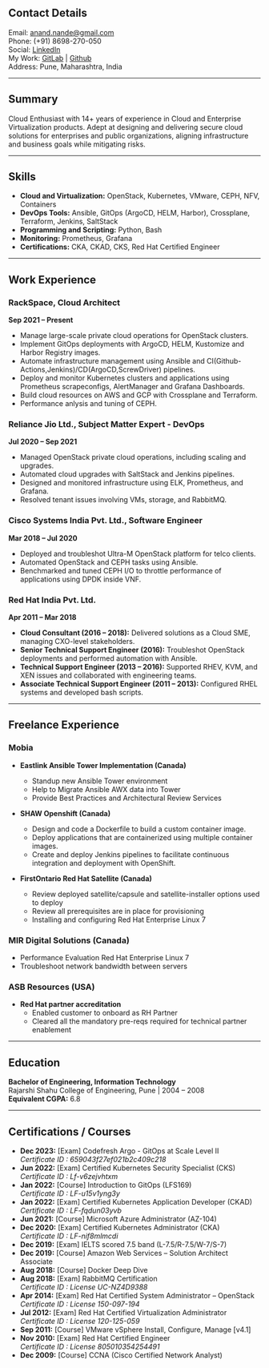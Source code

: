 ## Contact Details
Email: [anand.nande@gmail.com](mailto:anand.nande@gmail.com)  
Phone: (+91) 8698-270-050  
Social: [LinkedIn](https://linkedin.com/in/anandnande)  
My Work: [GitLab](https://gitlab.com/anande1) | [Github](https://github.com/anande)  
Address: Pune, Maharashtra, India  

---

## Summary  
Cloud Enthusiast with 14+ years of experience in Cloud and Enterprise Virtualization products. 
Adept at designing and delivering secure cloud solutions for enterprises and public organizations, 
aligning infrastructure and business goals while mitigating risks.  

---

## Skills  
- **Cloud and Virtualization:** OpenStack, Kubernetes, VMware, CEPH, NFV, Containers    
- **DevOps Tools:** Ansible, GitOps (ArgoCD, HELM, Harbor), Crossplane, Terraform, Jenkins, SaltStack  
- **Programming and Scripting:** Python, Bash  
- **Monitoring:** Prometheus, Grafana 
- **Certifications:** CKA, CKAD, CKS, Red Hat Certified Engineer  

---

## Work Experience  

### RackSpace, Cloud Architect  
**Sep 2021 – Present**  
- Manage large-scale private cloud operations for OpenStack clusters.  
- Implement GitOps deployments with ArgoCD, HELM, Kustomize and Harbor Registry images.  
- Automate infrastructure management using Ansible and CI(Github-Actions,Jenkins)/CD(ArgoCD,ScrewDriver) pipelines.  
- Deploy and monitor Kubernetes clusters and applications using Prometheus scrapeconfigs, AlertManager and Grafana Dashboards.  
- Build cloud resources on AWS and GCP with Crossplane and Terraform.  
- Performance anlysis and tuning of CEPH.   

### Reliance Jio Ltd., Subject Matter Expert - DevOps  
**Jul 2020 – Sep 2021**  
- Managed OpenStack private cloud operations, including scaling and upgrades.  
- Automated cloud upgrades with SaltStack and Jenkins pipelines.  
- Designed and monitored infrastructure using ELK, Prometheus, and Grafana.  
- Resolved tenant issues involving VMs, storage, and RabbitMQ.  

### Cisco Systems India Pvt. Ltd., Software Engineer  
**Mar 2018 – Jul 2020**  
- Deployed and troubleshot Ultra-M OpenStack platform for telco clients.  
- Automated OpenStack and CEPH tasks using Ansible.  
- Benchmarked and tuned CEPH I/O to throttle performance of applications using DPDK inside VNF.  

### Red Hat India Pvt. Ltd.  
**Apr 2011 – Mar 2018**  
- **Cloud Consultant (2016 – 2018):** Delivered solutions as a Cloud SME, managing CXO-level stakeholders.  
- **Senior Technical Support Engineer (2016):** Troubleshot OpenStack deployments and performed automation with Ansible.  
- **Technical Support Engineer (2013 – 2016):** Supported RHEV, KVM, and XEN issues and collaborated with engineering teams.  
- **Associate Technical Support Engineer (2011 – 2013):** Configured RHEL systems and developed bash scripts.  

---

## Freelance Experience  

### Mobia  
- **Eastlink Ansible Tower Implementation (Canada)**  
  - Standup new Ansible Tower environment  
  - Help to Migrate Ansible AWX data into Tower  
  - Provide Best Practices and Architectural Review Services  

- **SHAW Openshift (Canada)**  
  - Design and code a Dockerfile to build a custom container image.  
  - Deploy applications that are containerized using multiple container images.  
  - Create and deploy Jenkins pipelines to facilitate continuous integration and deployment with OpenShift.  

- **FirstOntario Red Hat Satellite (Canada)**
  - Review deployed satellite/capsule and satellite-installer options used to deploy  
  - Review all prerequisites are in place for provisioning  
  - Installing and configuring Red Hat Enterprise Linux 7  

### MIR Digital Solutions  (Canada)
  - Performance Evaluation Red Hat Enterprise Linux 7  
  - Troubleshoot network bandwidth between servers

### ASB Resources (USA)
- **Red Hat partner accreditation**
  - Enabled customer to onboard as RH Partner
  - Cleared all the mandatory pre-reqs required for technical partner enablement

---

## Education  
  **Bachelor of Engineering, Information Technology**  
  Rajarshi Shahu College of Engineering, Pune | 2004 – 2008  
  **Equivalent CGPA:** 6.8  

---

## Certifications / Courses  
- **Dec 2023:** [Exam] Codefresh Argo - GitOps at Scale Level II  
  _Certificate ID : 659043f27ef021b2c409c218_  
- **Jun 2022:** [Exam] Certified Kubernetes Security Specialist (CKS)  
  _Certificate ID : Lf-v6zejvhtxm_  
- **Jan 2022:** [Course] Introduction to GitOps (LFS169)   
  _Certificate ID : LF-u15v1yng3y_  
- **Jan 2022:** [Exam] Certified Kubernetes Application Developer (CKAD) 
  _Certificate ID : LF-fqdun03yvb_  
- **Jun 2021:** [Course] Microsoft Azure Administrator (AZ-104)  
- **Dec 2020:** [Exam] Certified Kubernetes Administrator (CKA)  
  _Certificate ID : LF-nif8mlmcdi_  
- **Dec 2019:** [Exam] IELTS scored 7.5 band (L-7.5/R-7.5/W-7/S-7)  
- **Dec 2019:** [Course] Amazon Web Services – Solution Architect Associate  
- **Aug 2018:** [Course] Docker Deep Dive  
- **Aug 2018:** [Exam] RabbitMQ Certification  
  _Certificate ID : License UC-NZ4D9388_  
- **Apr 2014:** [Exam] Red Hat Certified System Administrator – OpenStack  
  _Certificate ID : License 150-097-194_  
- **Jul 2012:** [Exam] Red Hat Certified Virtualization Administrator  
  _Certificate ID : License 120-125-059_  
- **Sep 2011:** [Course] VMware vSphere Install, Configure, Manage [v4.1]  
- **Nov 2010:** [Exam] Red Hat Certified Engineer  
  _Certificate ID : License 805010354254491_  
- **Dec 2009:** [Course] CCNA (Cisco Certified Network Analyst)  
